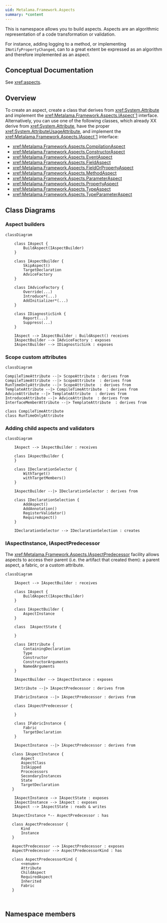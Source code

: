 ```yaml
---
uid: Metalama.Framework.Aspects
summary: *content
---
```


This is namespace allows you to build aspects. Aspects are an algorithmic representation of a code transformation or validation.

For instance, adding logging to a method, or implementing `INotifyPropertyChanged`, can to a great extent be expressed as
an algorithm and therefore implemented as an aspect.

## Conceptual Documentation

See <xref:aspects>.

## Overview

To create an aspect, create a class that derives from <xref:System.Attribute> and implement the <xref:Metalama.Framework.Aspects.IAspect`1> interface. Alternatively, you can use one of the following classes, which already XX derive from <xref:System.Attribute>, have the proper  <xref:System.AttributeUsageAttribute>, and implement the <xref:Metalama.Framework.Aspects.IAspect`1> interface:

* <xref:Metalama.Framework.Aspects.CompilationAspect>
* <xref:Metalama.Framework.Aspects.ConstructorAspect>
* <xref:Metalama.Framework.Aspects.EventAspect>
* <xref:Metalama.Framework.Aspects.FieldAspect>
* <xref:Metalama.Framework.Aspects.FieldOrPropertyAspect>
* <xref:Metalama.Framework.Aspects.MethodAspect>
* <xref:Metalama.Framework.Aspects.ParameterAspect>
* <xref:Metalama.Framework.Aspects.PropertyAspect>
* <xref:Metalama.Framework.Aspects.TypeAspect>
* <xref:Metalama.Framework.Aspects.TypeParameterAspect>


## Class Diagrams


### Aspect builders

```mermaid
classDiagram
    
    class IAspect {
        BuildAspect(IAspectBuilder)
    }

    class IAspectBuilder {
        SkipAspect()
        TargetDeclaration
        AdviceFactory
    }

    class IAdviceFactory {
        Override(...)
        Introduce*(...)
        AddInitializer*(...)
    }

    class IDiagnosticSink {
        Report(...)
        Suppress(...)
    }

    IAspect --> IAspectBuilder : BuildAspect() receives
    IAspectBuilder --> IAdviceFactory : exposes
    IAspectBuilder --> IDiagnosticSink : exposes

```

### Scope custom attributes

```mermaid
classDiagram

CompileTimeAttribute --|> ScopeAttribute : derives from
CompileTimeAttribute --|> ScopeAttribute  : derives from
RunTimeOnlyAttribute --|> ScopeAttribute  : derives from
TemplateAttribute --|> CompileTimeAttribute  : derives from
AdviceAttribute --|> TemplateAttribute  : derives from
IntroduceAttribute --|> AdviceAttribute  : derives from
InterfaceMemberAttribute --|> TemplateAttribute  : derives from

class CompileTimeAttribute
class RunTimeOnlyAttribute

```

### Adding child aspects and validators

```mermaid
classDiagram

    IAspect --> IAspectBuilder : receives
    
    class IAspectBuilder {
    }

    class IDeclarationSelector {
        WithTarget()
        withTargetMembers()
    }

    IAspectBuilder --|> IDeclarationSelector : derives from

    class IDeclarationSelection {
        AddAspect()
        AddAnnotation()
        RegisterValidator()
        RequireAspect()
    }

    IDeclarationSelector --> IDeclarationSelection : creates
```

### IAspectInstance, IAspectPredecessor

The <xref:Metalama.Framework.Aspects.IAspectPredecessor> facility allows aspects to access their parent (i.e. the artifact that created them): a parent aspect, a fabric, or a custom attribute.

```mermaid
classDiagram

    IAspect --> IAspectBuilder : receives
    
    class IAspect {
        BuildAspect(IAspectBuilder)
    }
    
    class IAspectBuilder {
        AspectInstance
    }

    class  IAspectState {

    }

    class IAttribute {
        ContainingDeclaration
        Type
        Constructor
        ConstructorArguments
        NamedArguments
    }

    IAspectBuilder --> IAspectInstance : exposes

    IAttribute --|> IAspectPredecessor : derives from

    IFabricInstance --|> IAspectPredecessor : derives from

    class IAspectPredecessor {

    }

    class IFabricInstance {
        Fabric
        TargetDeclaration
    }

    IAspectInstance --|> IAspectPredecessor : derives from

   class IAspectInstance {
       Aspect
       AspectClass
       IsSkipped
       Procecessors
       SecondaryInstances
       State
       TargetDeclaration
   }

    IAspectInstance --> IAspectState : exposes
    IAspectInstance --> IAspect : exposes
    IAspect --> IAspectState : reads & writes

   IAspectInstance *-- AspectPredecessor : has

   class AspectPredecessor {
       Kind
       Instance
   }

   AspectPredecessor --> IAspectPredecessor : exposes
   AspectPredecessor --> AspectPredecessorKind : has

   class AspectPredecessorKind {
       <<enum>>
       Attribute
       ChildAspect
       RequiredAspect
       Inherited
       Fabric
   }

   
```

## Namespace members
